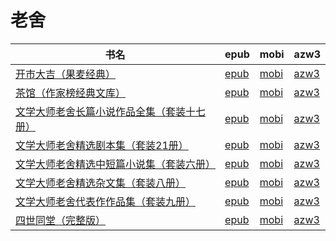 # 老舍

| 书名 | epub | mobi | azw3 |
| --- | --- | --- | --- |
| [开市大吉（果麦经典）](http://ct.dalanmei.com/f/31084289-571799850-ee7688) | [epub](http://ct.dalanmei.com/f/31084289-571799850-ee7688) | [mobi](http://ct.dalanmei.com/f/31084289-571531877-3f21af) | [azw3](http://ct.dalanmei.com/f/31084289-572194989-1b7211) |
| [茶馆（作家榜经典文库）](http://ct.dalanmei.com/f/31084289-571811859-2d284e) | [epub](http://ct.dalanmei.com/f/31084289-571811859-2d284e) | [mobi](http://ct.dalanmei.com/f/31084289-571542324-df644b) | [azw3](http://ct.dalanmei.com/f/31084289-572196442-4c6e38) |
| [文学大师老舍长篇小说作品全集（套装十七册）](http://ct.dalanmei.com/f/31084289-571774707-ffce81) | [epub](http://ct.dalanmei.com/f/31084289-571774707-ffce81) | [mobi](http://ct.dalanmei.com/f/31084289-571497447-ae2281) | [azw3](http://ct.dalanmei.com/f/31084289-571919192-971dfe) |
| [文学大师老舍精选剧本集（套装21册）](http://ct.dalanmei.com/f/31084289-571774773-9849a0) | [epub](http://ct.dalanmei.com/f/31084289-571774773-9849a0) | [mobi](http://ct.dalanmei.com/f/31084289-571497571-69e4bc) | [azw3](http://ct.dalanmei.com/f/31084289-571919259-b3c452) |
| [文学大师老舍精选中短篇小说集（套装六册）](http://ct.dalanmei.com/f/31084289-571775000-d8e990) | [epub](http://ct.dalanmei.com/f/31084289-571775000-d8e990) | [mobi](http://ct.dalanmei.com/f/31084289-571499286-ea5c8e) | [azw3](http://ct.dalanmei.com/f/31084289-571919786-a70ccb) |
| [文学大师老舍精选杂文集（套装八册）](http://ct.dalanmei.com/f/31084289-571775007-c55960) | [epub](http://ct.dalanmei.com/f/31084289-571775007-c55960) | [mobi](http://ct.dalanmei.com/f/31084289-571499308-5d5279) | [azw3](http://ct.dalanmei.com/f/31084289-571919795-ae942c) |
| [文学大师老舍代表作作品集（套装九册）](http://ct.dalanmei.com/f/31084289-571775047-487558) | [epub](http://ct.dalanmei.com/f/31084289-571775047-487558) | [mobi](http://ct.dalanmei.com/f/31084289-571499594-00abee) | [azw3](http://ct.dalanmei.com/f/31084289-571919871-5d12c7) |
| [四世同堂（完整版）](http://ct.dalanmei.com/f/31084289-571843319-b8020f) | [epub](http://ct.dalanmei.com/f/31084289-571843319-b8020f) | [mobi](http://ct.dalanmei.com/f/31084289-571550229-5545d1) | [azw3](http://ct.dalanmei.com/f/31084289-572066480-49036d) |
